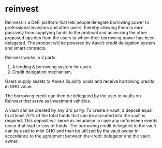 # reinvest
ReInvest is a DeFi platform that lets people delegate borrowing power to professional investors and other users, thereby allowing them to earn passively from supplying funds to the protocol and accessing the other proposed upsides from the users to whom their borrowing power has been delegated. The product will be powered by Aave’s credit delegation system and smart contracts.

Reinvest works in 2 parts:

1. A lending & borrowing system for users
2. Credit delegation mechanism.

Users supply assets to Aave’s liquidity pools and receive borrowing credits in GHO value.

The borrowing credit can then be delegated by the user to vaults on ReInvest that serve as investment vehicles.

A vault can be created by any 3rd party. To create a vault, a deposit equal to at least 70% of the total funds that can be accepted into the vault is required. This deposit will serve as insurance in case any unforeseen events occur that lead to loss of funds. The borrowing credit delegated to the vault can be used to mint GHO and then be utilized by the vault owner in accordance to the agreement between the credit delegator and the vault owner.
